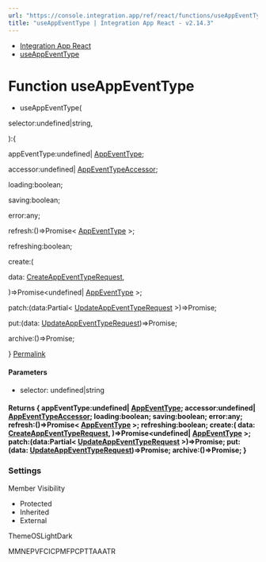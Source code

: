 ```yaml
---
url: "https://console.integration.app/ref/react/functions/useAppEventType.html"
title: "useAppEventType | Integration App React - v2.14.3"
---
```


- [Integration App React](https://console.integration.app/ref/react/index.html)
- [useAppEventType](https://console.integration.app/ref/react/functions/useAppEventType.html)

# Function useAppEventType

- useAppEventType(

selector:undefined\|string,

):{

appEventType:undefined\| [AppEventType](https://console.integration.app/ref/react/interfaces/AppEventType.html);

accessor:undefined\| [AppEventTypeAccessor](https://console.integration.app/ref/react/classes/AppEventTypeAccessor.html);

loading:boolean;

saving:boolean;

error:any;

refresh:()=>Promise< [AppEventType](https://console.integration.app/ref/react/interfaces/AppEventType.html) >;

refreshing:boolean;

create:(

data: [CreateAppEventTypeRequest](https://console.integration.app/ref/react/interfaces/CreateAppEventTypeRequest.html),

)=>Promise<undefined\| [AppEventType](https://console.integration.app/ref/react/interfaces/AppEventType.html) >;

patch:(data:Partial< [UpdateAppEventTypeRequest](https://console.integration.app/ref/react/interfaces/UpdateAppEventTypeRequest.html) >)=>Promise<void>;

put:(data: [UpdateAppEventTypeRequest](https://console.integration.app/ref/react/interfaces/UpdateAppEventTypeRequest.html))=>Promise<void>;

archive:()=>Promise<void>;

} [Permalink](https://console.integration.app/ref/react/functions/useAppEventType.html#useappeventtype)





#### Parameters



- selector: undefined\|string

#### Returns {  appEventType:undefined\| [AppEventType](https://console.integration.app/ref/react/interfaces/AppEventType.html);  accessor:undefined\| [AppEventTypeAccessor](https://console.integration.app/ref/react/classes/AppEventTypeAccessor.html);  loading:boolean;  saving:boolean;  error:any;  refresh:()=>Promise< [AppEventType](https://console.integration.app/ref/react/interfaces/AppEventType.html) >;  refreshing:boolean;  create:(  data: [CreateAppEventTypeRequest](https://console.integration.app/ref/react/interfaces/CreateAppEventTypeRequest.html),  )=>Promise<undefined\| [AppEventType](https://console.integration.app/ref/react/interfaces/AppEventType.html) >;  patch:(data:Partial< [UpdateAppEventTypeRequest](https://console.integration.app/ref/react/interfaces/UpdateAppEventTypeRequest.html) >)=>Promise<void>;  put:(data: [UpdateAppEventTypeRequest](https://console.integration.app/ref/react/interfaces/UpdateAppEventTypeRequest.html))=>Promise<void>;  archive:()=>Promise<void>;  }

### Settings

Member Visibility

- Protected
- Inherited
- External

ThemeOSLightDark

MMNEPVFCICPMFPCPTTAAATR